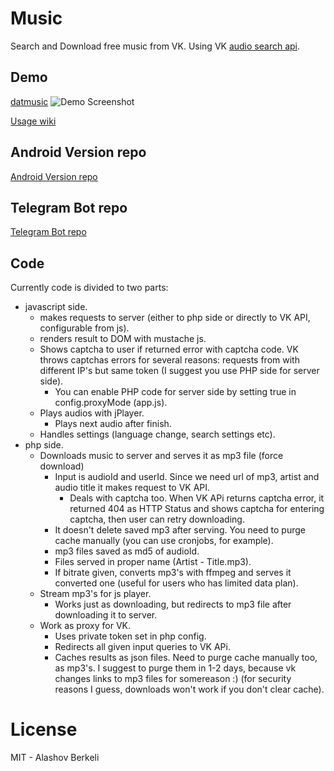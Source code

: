 Music
=====

Search and Download free music from VK. Using VK [audio search api](https://vk.com/dev/audio.search).

## Demo
[datmusic](https://datmusic.xyz)
![Demo Screenshot](https://i.imgur.com/LuT7F86.png)

[Usage wiki](https://github.com/alashow/music/wiki)

## Android Version repo
[Android Version repo](https://github.com/alashow/music-android)

## Telegram Bot repo
[Telegram Bot repo](https://github.com/alashow/datmusicbot)

## Code

Currently code is divided to two parts: 
- javascript side. 
	- makes requests to server (either to php side or directly to VK API, configurable from js).
	- renders result to DOM with mustache js.
	- Shows captcha to user if returned error with captcha code. VK throws captchas errors for several reasons: requests from with different IP's but same token (I suggest you use PHP side for server side).
		- You can enable PHP code for server side by setting true in config.proxyMode (app.js).
	- Plays audios with jPlayer.
		- Plays next audio after finish.
	- Handles settings (language change, search settings etc).
- php side.
	- Downloads music to server and serves it as mp3 file (force download)
		- Input is audioId and userId. Since we need url of mp3, artist and audio title it makes request to VK API.
			- Deals with captcha too. When VK APi returns captcha error, it returned 404 as HTTP Status and shows captcha for entering captcha, then user can retry downloading.
		- It doesn't delete saved mp3 after serving. You need to purge cache manually (you can use cronjobs, for example).
		- mp3 files saved as md5 of audioId.
		- Files served in proper name (Artist - Title.mp3).
		- If bitrate given, converts mp3's with ffmpeg and serves it converted one (useful for users who has limited data plan).
	- Stream mp3's for js player.
		- Works just as downloading, but redirects to mp3 file after downloading it to server.
	- Work as proxy for VK.
		- Uses private token set in php config.
		- Redirects all given input queries to VK APi.
		- Caches results as json files. Need to purge cache manually too, as mp3's. I suggest to purge them in 1-2 days, because vk changes links to mp3 files for somereason :) (for security reasons I guess, downloads won't work if you don't clear cache).

# License
MIT - Alashov Berkeli


